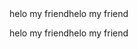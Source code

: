 <!-- START tr/.github@main/workflow-templates/common-cicd-workflows/workflows/badge-template.md -->
<!-- END tr/.github@main/workflow-templates/common-cicd-workflows/workflows/badge-template.md --> helo my friendhelo my friend <!-- END tr/.github@main/workflow-templates/common-cicd-workflows/workflows/badge-template.md -->
helo my friendhelo my friend


